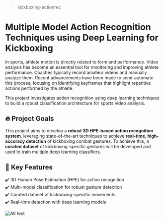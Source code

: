 > kickboxing-actionrec

# Multiple Model Action Recognition Techniques using Deep Learning for Kickboxing

In sports, athlete motion is directly related to form and performance. Video analysis has become an essential tool for monitoring and improving athlete performance. Coaches typically record amateur videos and manually analyze them. Recent advancements have been made to semi-automate this process, focusing on identifying keyframes that highlight repetitive actions performed by the athlete.  

This project investigates action recognition using deep learning techniques to build a robust classification architecture for sports video analysis.  

## 🔥 Project Goals  
This project aims to develop a **robust 3D HPE-based action recognition system**, leveraging state-of-the-art techniques to achieve **real-time, high-accuracy detection** of kickboxing combat gestures. To achieve this, a **curated dataset** of kickboxing-specific gestures will be developed and used to train multiple deep learning classifiers.  

## 🚀 Key Features  
✔️ 3D Human Pose Estimation (HPE) for action recognition  
✔️ Multi-model classification for robust gesture detection  
✔️ Curated dataset of kickboxing-specific movements  
✔️ Real-time detection with deep learning models  


![Alt text](https://media3.giphy.com/media/v1.Y2lkPTc5MGI3NjExMGF5bHAzNGU1Z2xzZzl2ZjEzc2ptdGt5Z2Vubmoxa2l2MXZtdWtyMSZlcD12MV9pbnRlcm5hbF9naWZfYnlfaWQmY3Q9Zw/XI80HPtqYRJrftLm9M/giphy.gif)
